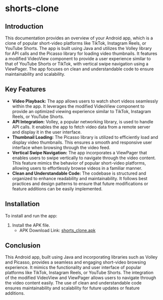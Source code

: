 ﻿# shorts-clone

## Introduction
This documentation provides an overview of your Android app, which is a clone of popular short-video platforms like TikTok, Instagram Reels, or YouTube Shorts. The app is built using Java and utilizes the Volley library for API calls and the Picasso library for loading video thumbnails. It features a modified VideoView component to provide a user experience similar to that of YouTube Shorts or TikTok, with vertical swipe navigation using a ViewPager. The app focuses on clean and understandable code to ensure maintainability and scalability.

## Key Features
- **Video Playback:** The app allows users to watch short videos seamlessly within the app. It leverages the modified VideoView component to provide an optimized viewing experience similar to TikTok, Instagram Reels, or YouTube Shorts.
- **API Integration:** Volley, a popular networking library, is used to handle API calls. It enables the app to fetch video data from a remote server and display it in the user interface.
- **Thumbnail Loading:** The Picasso library is utilized to efficiently load and display video thumbnails. This ensures a smooth and responsive user interface when browsing through the video feed.
- **Vertical Swipe Navigation:** The app incorporates a ViewPager that enables users to swipe vertically to navigate through the video content. This feature mimics the behavior of popular short-video platforms, allowing users to effortlessly browse videos in a familiar manner.
- **Clean and Understandable Code:** The codebase is structured and organized to enhance readability and maintainability. It follows best practices and design patterns to ensure that future modifications or feature additions can be easily implemented.

## Installation
To install and run the app:
1. Install the APK file.
   - APK Download Link: [shorts_clone.apk](https://1drv.ms/u/s!Aqk1-wEZIlb2jAMkbLBl6NjCCGKl?e=SiWeXP)

## Conclusion
This Android app, built using Java and incorporating libraries such as Volley and Picasso, provides a seamless and engaging short-video browsing experience. It mimics the functionality and user interface of popular platforms like TikTok, Instagram Reels, or YouTube Shorts. The integration of the modified VideoView and ViewPager allows users to navigate through the video content easily. The use of clean and understandable code ensures maintainability and scalability for future updates or feature additions.
